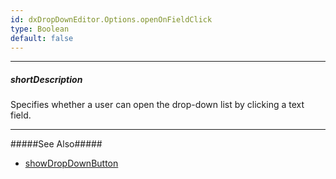 ```yaml
---
id: dxDropDownEditor.Options.openOnFieldClick
type: Boolean
default: false
---
```

---
##### shortDescription
Specifies whether a user can open the drop-down list by clicking a text field.

---
#####See Also#####
- [showDropDownButton](/api-reference/10%20UI%20Widgets/dxDropDownEditor/1%20Configuration/showDropDownButton.md '{basewidgetpath}/Configuration/#showDropDownButton')